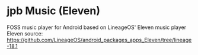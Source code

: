 # jpb Music (Eleven)
FOSS music player for Android based on LineageOS' Eleven music player
Eleven source: https://github.com/LineageOS/android_packages_apps_Eleven/tree/lineage-18.1
